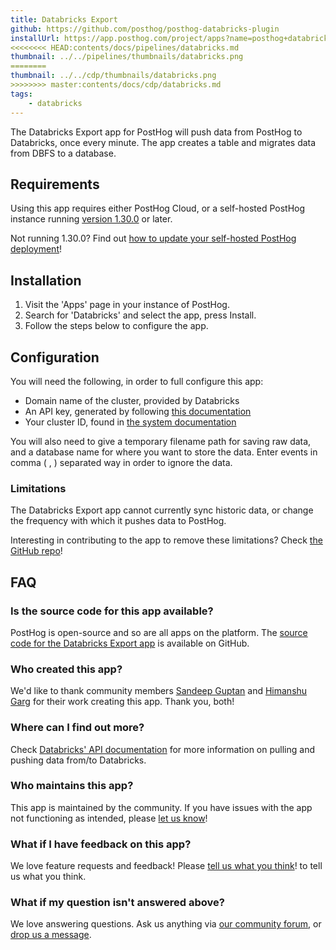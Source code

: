 ```yaml
---
title: Databricks Export
github: https://github.com/posthog/posthog-databricks-plugin
installUrl: https://app.posthog.com/project/apps?name=posthog+databricks+plugin
<<<<<<<< HEAD:contents/docs/pipelines/databricks.md
thumbnail: ../../pipelines/thumbnails/databricks.png
========
thumbnail: ../../cdp/thumbnails/databricks.png
>>>>>>>> master:contents/docs/cdp/databricks.md
tags:
    - databricks
---
```


The Databricks Export app for PostHog will push data from PostHog to Databricks, once every minute. The app creates a table and migrates data from DBFS to a database.

## Requirements

Using this app requires either PostHog Cloud, or a self-hosted PostHog instance running [version 1.30.0](https://posthog.com/blog/the-posthog-array-1-30-0) or later.

Not running 1.30.0? Find out [how to update your self-hosted PostHog deployment](https://posthog.com/docs/runbook/upgrading-posthog)!

## Installation

1. Visit the 'Apps' page in your instance of PostHog.
2. Search for 'Databricks' and select the app, press Install.
3. Follow the steps below to configure the app.

## Configuration

You will need the following, in order to full configure this app:

-   Domain name of the cluster, provided by Databricks
-   An API key, generated by following [this documentation](https://docs.databricks.com/administration-guide/access-control/tokens.html)
-   Your cluster ID, found in [the system documentation](https://docs.databricks.com/workspace/workspace-details.html)

You will also need to give a temporary filename path for saving raw data, and a database name for where you want to store the data. Enter events in comma ( , ) separated way in order to ignore the data.

<AppParameters />

### Limitations

The Databricks Export app cannot currently sync historic data, or change the frequency with which it pushes data to PostHog.

Interesting in contributing to the app to remove these limitations? Check [the GitHub repo](https://github.com/posthog/posthog-databricks-plugin)!

## FAQ

### Is the source code for this app available?

PostHog is open-source and so are all apps on the platform. The [source code for the Databricks Export app](https://github.com/samcaspus/posthog-databricks-plugin) is available on GitHub.

### Who created this app?

We'd like to thank community members [Sandeep Guptan](https://github.com/samcaspus) and [Himanshu Garg](https://github.com/merrcury) for their work creating this app. Thank you, both!


### Where can I find out more?

Check [Databricks' API documentation](https://docs.databricks.com/) for more information on pulling and pushing data from/to Databricks.

### Who maintains this app?

This app is maintained by the community. If you have issues with the app not functioning as intended, please [let us know](http://app.posthog.com/home#supportModal)!

### What if I have feedback on this app?

We love feature requests and feedback! Please [tell us what you think](http://app.posthog.com/home#supportModal)! to tell us what you think.

### What if my question isn't answered above?

We love answering questions. Ask us anything via [our community forum](/questions), or [drop us a message](http://app.posthog.com/home#supportModal). 
